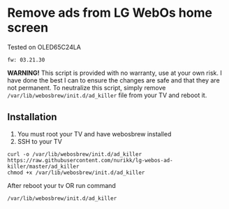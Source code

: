 # Remove ads from LG WebOs home screen
Tested on OLED65C24LA
    
    fw: 03.21.30


**WARNING!** This script is provided with no warranty, use at your own risk. 
I have done the best I can to ensure the changes are safe and that they are not permanent.
To neutralize this script, simply remove `/var/lib/webosbrew/init.d/ad_killer` file from your TV and reboot it.

## Installation
1. You must root your TV and have webosbrew installed
2. SSH to your TV

```
curl -o /var/lib/webosbrew/init.d/ad_killer https://raw.githubusercontent.com/nurikk/lg-webos-ad-killer/master/ad_killer
chmod +x /var/lib/webosbrew/init.d/ad_killer
```

After reboot your tv OR run command
```
/var/lib/webosbrew/init.d/ad_killer
```
